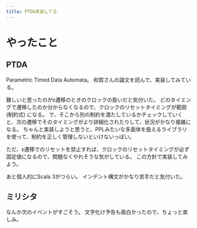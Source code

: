 ```yaml
---
title: PTDA実装してる
---
```


# やったこと

## PTDA

Parametric Timed Data Automata。
和賀さんの論文を読んで、実装してみている。

難しいと思ったのがε遷移のときのクロックの扱いだと気付いた。
どのタイミングで遷移したのか分からなくなるので、クロックのリセットタイミングが範囲 (制約式) になる。
で、そこから別の制約を満たしているかチェックしていくと、次の遷移でそのタイミングがより詳細化されたりして、状況がかなり複雑になる。
ちゃんと実装しようと思うと、PPLみたいな多面体を扱えるライブラリを使って、制約を正しく管理しないといけないっぽい。

ただ、ε遷移でのリセットを禁止すれば、クロックのリセットタイミングが必ず固定値になるので、問題なくやれそうな気がしている。
この方針で実装してみよう。

あと個人的にScala 3がつらい。
インデント構文がかなり苦手だと気付いた。

## ミリシタ

なんか次のイベントがすごそう。
文字化け予告も面白かったので、ちょっと楽しみ。
